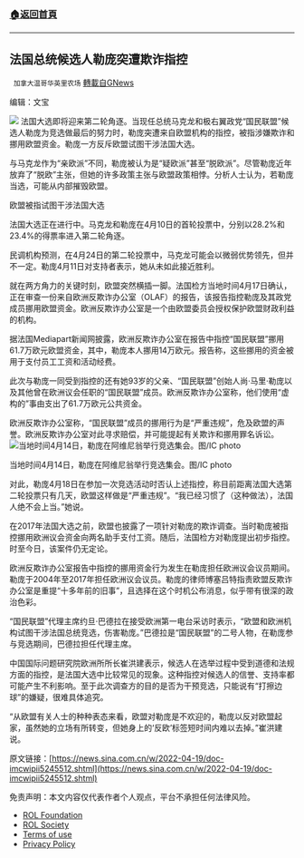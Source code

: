 ###  [:house:返回首頁](https://github.com/ourhimalayas/txt)
---


## 法国总统候选人勒庞突遭欺诈指控
` 加拿大温哥华英里农场` [轉載自GNews](https://gnews.org/zh-hans/2375837/)

编辑：文宝




![](https://assets.gnews.org/wp-content/uploads/2022/04/46e1-471100a6cc2c2780e38297962ab38915.png)
法国大选即将迎来第二轮角逐。当现任总统马克龙和极右翼政党“国民联盟”候选人勒庞为竞选做最后的努力时，勒庞突遭来自欧盟机构的指控，被指涉嫌欺诈和挪用欧盟资金。勒庞一方反斥欧盟试图干涉法国大选。

与马克龙作为“亲欧派”不同，勒庞被认为是“疑欧派”甚至“脱欧派”。尽管勒庞近年放弃了“脱欧”主张，但她的许多政策主张与欧盟政策相悖。分析人士认为，若勒庞当选，可能从内部摧毁欧盟。

欧盟被指试图干涉法国大选

法国大选正在进行中。马克龙和勒庞在4月10日的首轮投票中，分别以28.2%和23.4%的得票率进入第二轮角逐。

民调机构预测，在4月24日的第二轮投票中，马克龙可能会以微弱优势领先，但并不一定。勒庞4月11日对支持者表示，她从未如此接近胜利。

就在两方角力的关键时刻，欧盟突然横插一脚。法国检方当地时间4月17日确认，正在审查一份来自欧洲反欺诈办公室（OLAF）的报告，该报告指控勒庞及其政党成员挪用欧盟资金。欧洲反欺诈办公室是一个由欧盟委员会授权保护欧盟财政利益的机构。

据法国Mediapart新闻网披露，欧洲反欺诈办公室在报告中指控“国民联盟”挪用61.7万欧元欧盟资金，其中，勒庞本人挪用14万欧元。报告称，这些挪用的资金被用于支付员工工资和活动经费。

此次与勒庞一同受到指控的还有她93岁的父亲、“国民联盟”创始人尚·马里·勒庞以及其他曾在欧洲议会任职的“国民联盟”成员。欧洲反欺诈办公室称，他们使用“虚构的”事由支出了61.7万欧元公共资金。

欧洲反欺诈办公室称，“国民联盟”成员的挪用行为是“严重违规”，危及欧盟的声誉。欧洲反欺诈办公室对此寻求赔偿，并可能提起有关欺诈和挪用罪名诉讼。![当地时间4月14日，勒庞在阿维尼翁举行竞选集会。图/IC photo](https://n.sinaimg.cn/sinakd20220419s/205/w1080h725/20220419/7a1e-41741a5fbaeb796e7a49e7d808f66af2.jpg)

当地时间4月14日，勒庞在阿维尼翁举行竞选集会。图/IC photo

对此，勒庞4月18日在参加一次竞选活动时否认上述指控，称目前距离法国大选第二轮投票只有几天，欧盟这样做是“严重违规”。“我已经习惯了（这种做法），法国人绝不会上当。”她说。

在2017年法国大选之前，欧盟也披露了一项针对勒庞的欺诈调查。当时勒庞被指控挪用欧洲议会资金向两名助手支付工资。随后，法国检方对勒庞提出初步指控。时至今日，该案件仍无定论。

欧洲反欺诈办公室报告中指控的挪用资金行为发生在勒庞担任欧洲议会议员期间。勒庞于2004年至2017年担任欧洲议会议员。勒庞的律师博塞吕特指责欧盟反欺诈办公室是重提“十多年前的旧事”，且选择在这个时机公布消息，似乎带有很深的政治色彩。

“国民联盟”代理主席约旦·巴德拉在接受欧洲第一电台采访时表示，“欧盟和欧洲机构试图干涉法国总统竞选，伤害勒庞。”巴德拉是“国民联盟”的二号人物，在勒庞参与竞选期间，巴德拉担任代理主席。

中国国际问题研究院欧洲所所长崔洪建表示，候选人在选举过程中受到道德和法规方面的指控，是法国大选中比较常见的现象。这种指控对候选人的信誉、支持率都可能产生不利影响。至于此次调查方的目的是否为干预竞选，只能说有“打擦边球”的嫌疑，很难具体追究。

“从欧盟有关人士的种种表态来看，欧盟对勒庞是不欢迎的，勒庞以反对欧盟起家，虽然她的立场有所转变，但她身上的‘反欧’标签短时间内难以去掉。”崔洪建说。

原文链接：[https://news.sina.com.cn/w/2022-04-19/doc-imcwipii5245512.shtml](https://news.sina.com.cn/w/2022-04-19/doc-imcwipii5245512.shtml)

 

免责声明：本文内容仅代表作者个人观点，平台不承担任何法律风险。

- [ROL Foundation](https://rolfoundation.org/)
- [ROL Society](https://rolsociety.org/)
- [Terms of use](https://gnews.org/terms-of-use-3/)
- [Privacy Policy](https://gnews.org/privacy-policy/)
